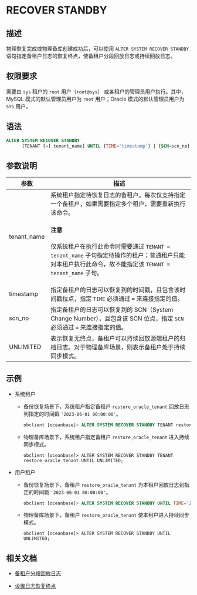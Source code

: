 # RECOVER STANDBY

## 描述

物理恢复完成或物理备库创建成功后，可以使用 `ALTER SYSTEM RECOVER STANDBY` 语句指定备租户日志的恢复终点，使备租户分段回放日志或持续回放日志。

## 权限要求

需要由 `sys` 租户的 `root` 用户（`root@sys`） 或各租户的管理员用户执行。其中，MySQL 模式的默认管理员用户为 `root` 用户；Oracle 模式的默认管理员用户为 `SYS` 用户。

## 语法

```sql
ALTER SYSTEM RECOVER STANDBY 
      [TENANT [=] tenant_name] UNTIL {TIME='timestamp'} | {SCN=scn_no} | {UNLIMITED};
```

## 参数说明

| 参数       | 描述                                                                                                      |
|-----------|------------------------------------------------------------------------------------------------------------|
| tenant_name| 系统租户指定待恢复日志的备租户。每次仅支持指定一个备租户，如果需要指定多个租户，需要重新执行该命令。<main id="notice" type='notice'> <h4>注意</h4> <p>仅系统租户在执行此命令时需要通过 <code>TENANT = tenant_name</code> 子句指定待操作的租户；普通租户只能对本租户执行此命令，故不能指定该 <code>TENANT = tenant_name</code> 子句。</p></main>   |
| timestamp | 指定备租户的日志可以恢复到的时间戳，且包含该时间戳位点，指定 `TIME` 必须通过 `=` 来连接指定的值。                    |
| scn_no    | 指定备租户的日志可以恢复到的 SCN（System Change Number），且包含该 SCN 位点，指定 `SCN` 必须通过 `=` 来连接指定的值。 |
| UNLIMITED | 表示恢复无终点，备租户可以持续回放源端租户的归档日志。对于物理备库场景，则表示备租户处于持续同步模式。              |

## 示例

* 系统租户

  * 备份恢复场景下，系统租户指定备租户 `restore_oracle_tenant` 回放日志到指定的时间戳 `'2023-06-01 00:00:00'`。

    ```sql
    obclient [oceanbase]> ALTER SYSTEM RECOVER STANDBY TENANT restore_oracle_tenant UNTIL TIME='2023-06-01 00:00:00';
    ```

  * 物理备库场景下，系统租户指定备租户 `restore_oracle_tenant` 进入持续同步模式。

    ```shell
    obclient [oceanbase]> ALTER SYSTEM RECOVER STANDBY TENANT restore_oracle_tenant UNTIL UNLIMITED;
    ```

* 用户租户

    * 备份恢复场景下，备租户 `restore_oracle_tenant` 为本租户回放日志到指定的时间戳 `'2023-06-01 00:00:00'`。

      ```sql
      obclient [oceanbase]> ALTER SYSTEM RECOVER STANDBY UNTIL TIME='2023-06-01 00:00:00';
      ```

  * 物理备库场景下，备租户 `restore_oracle_tenant` 使本租户进入持续同步模式。

    ```shell
    obclient [oceanbase]> ALTER SYSTEM RECOVER STANDBY UNTIL UNLIMITED;
    ```

## 相关文档

* [备租户分段回放日志](../../../../../600.manage/600.backup-and-recovery/600.restore-data/700.recover-the-standby-tenant.md)

* [设置日志恢复终点](../../../../../600.manage/400.high-availability/300.physical-standby-database-disaster-recovery/300.log-transport-service/200.configure-the-log-transport-service/200.set-log-restore-endpoint.md)
